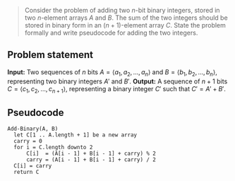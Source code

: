 > Consider the problem of adding two $n$-bit binary integers, stored in two
> $n$-element arrays $A$ and $B$. The sum of the two integers should be stored
> in binary form in an $(n + 1)$-element array $C$. State the problem formally
> and write pseudocode for adding the two integers.

## Problem statement

**Input:** Two sequences of $n$ bits $A = \langle a_1, a_2,...,a_n \rangle$ and
$B = \langle b_1, b_2,...,b_n \rangle$, representing two binary integers $A'$
and $B'$.
**Output:** A sequence of $n + 1$ bits $C = \langle c_1, c_2,...,c_{n+1}
\rangle$, representing a binary integer $C'$ such that $C' = A' + B'$.

## Pseudocode

```
Add-Binary(A, B)
  let C[1 .. A.length + 1] be a new array
  carry = 0
  for i = C.length downto 2
      C[i]  = (A[i - 1] + B[i - 1] + carry) % 2
      carry = (A[i - 1] + B[i - 1] + carry) / 2
  C[i] = carry
  return C
```
